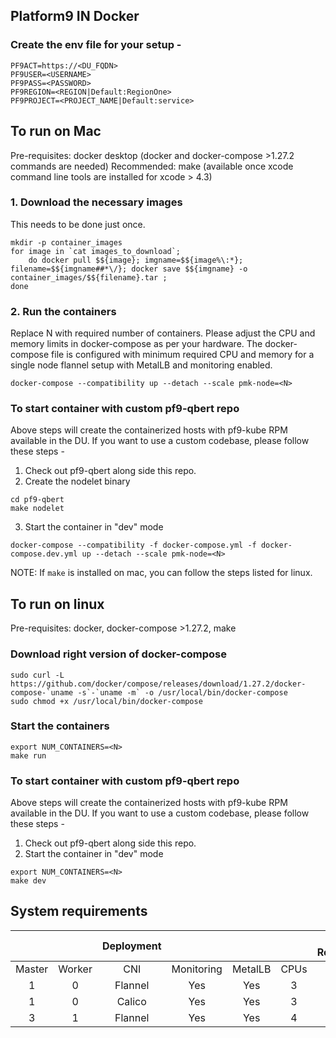 ## Platform9 IN Docker

### Create the env file for your setup -
```
PF9ACT=https://<DU_FQDN>
PF9USER=<USERNAME>
PF9PASS=<PASSWORD>
PF9REGION=<REGION|Default:RegionOne>
PF9PROJECT=<PROJECT_NAME|Default:service>
```

## To run on Mac

Pre-requisites: docker desktop (docker and docker-compose >1.27.2 commands are needed)
Recommended: make (available once xcode command line tools are installed for xcode > 4.3)

### 1. Download the necessary images
This needs to be done just once.
```
mkdir -p container_images
for image in `cat images_to_download`;
    do docker pull $${image}; imgname=$${image%\:*}; filename=$${imgname##*\/}; docker save $${imgname} -o container_images/$${filename}.tar ;
done
```

### 2. Run the containers
Replace N with required number of containers.
Please adjust the CPU and memory limits in docker-compose as per your hardware.
The docker-compose file is configured with minimum required CPU and memory for a single node flannel setup with MetalLB and monitoring enabled.
```
docker-compose --compatibility up --detach --scale pmk-node=<N>
```

### To start container with custom pf9-qbert repo
Above steps will create the containerized hosts with pf9-kube RPM available in the DU. If you want to use a custom codebase, please follow these steps -
1. Check out pf9-qbert along side this repo.
2. Create the nodelet binary
```
cd pf9-qbert
make nodelet
```
3. Start the container in "dev" mode
```
docker-compose --compatibility -f docker-compose.yml -f docker-compose.dev.yml up --detach --scale pmk-node=<N>
```

NOTE: If `make` is installed on mac, you can follow the steps listed for linux.

## To run on linux

Pre-requisites: docker, docker-compose >1.27.2, make

### Download right version of docker-compose
```
sudo curl -L https://github.com/docker/compose/releases/download/1.27.2/docker-compose-`uname -s`-`uname -m` -o /usr/local/bin/docker-compose
sudo chmod +x /usr/local/bin/docker-compose
```

### Start the containers
```
export NUM_CONTAINERS=<N>
make run
```

### To start container with custom pf9-qbert repo
Above steps will create the containerized hosts with pf9-kube RPM available in the DU. If you want to use a custom codebase, please follow these steps -
1. Check out pf9-qbert along side this repo.
2. Start the container in "dev" mode
```
export NUM_CONTAINERS=<N>
make dev
```

## System requirements

|        |        | Deployment |            |         |      | System Requirements |       |
|:------:|:------:|:----------:|:----------:|:-------:|:----:|:-------------------:|:-----:|
| Master | Worker |     CNI    | Monitoring | MetalLB | CPUs |        Memory       |  Disk |
|    1   |    0   |   Flannel  |     Yes    |   Yes   |   3  |         6GB         |  30GB |
|    1   |    0   |   Calico   |     Yes    |   Yes   |   3  |         6GB         |  50GB |
|    3   |    1   |   Flannel  |     Yes    |   Yes   |   4  |         15GB        | 100GB |

